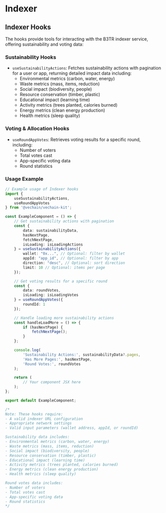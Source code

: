 # Indexer

## Indexer Hooks

The hooks provide tools for interacting with the B3TR indexer service, offering sustainability and voting data:

### Sustainability Hooks

* `useSustainabilityActions`: Fetches sustainability actions with pagination for a user or app, returning detailed impact data including:
  * Environmental metrics (carbon, water, energy)
  * Waste metrics (mass, items, reduction)
  * Social impact (biodiversity, people)
  * Resource conservation (timber, plastic)
  * Educational impact (learning time)
  * Activity metrics (trees planted, calories burned)
  * Energy metrics (clean energy production)
  * Health metrics (sleep quality)

### Voting & Allocation Hooks

* `useRoundAppVotes`: Retrieves voting results for a specific round, including:
  * Number of voters
  * Total votes cast
  * App-specific voting data
  * Round statistics

### Usage Example

```typescript
// Example usage of Indexer hooks
import { 
    useSustainabilityActions,
    useRoundAppVotes 
} from '@vechain/vechain-kit';

const ExampleComponent = () => {
    // Get sustainability actions with pagination
    const { 
        data: sustainabilityData,
        hasNextPage,
        fetchNextPage,
        isLoading: isLoadingActions 
    } = useSustainabilityActions({
        wallet: "0x...", // Optional: filter by wallet
        appId: "app_id", // Optional: filter by app
        direction: "desc", // Optional: sort direction
        limit: 10 // Optional: items per page
    });

    // Get voting results for a specific round
    const { 
        data: roundVotes,
        isLoading: isLoadingVotes 
    } = useRoundAppVotes({
        roundId: 1
    });

    // Handle loading more sustainability actions
    const handleLoadMore = () => {
        if (hasNextPage) {
            fetchNextPage();
        }
    };

    console.log(
        'Sustainability Actions:', sustainabilityData?.pages,
        'Has More Pages:', hasNextPage,
        'Round Votes:', roundVotes
    );

    return (
        // Your component JSX here
    );
};

export default ExampleComponent;

/*
Note: These hooks require:
- A valid indexer URL configuration
- Appropriate network settings
- Valid input parameters (wallet address, appId, or roundId)

Sustainability data includes:
- Environmental metrics (carbon, water, energy)
- Waste metrics (mass, items, reduction)
- Social impact (biodiversity, people)
- Resource conservation (timber, plastic)
- Educational impact (learning time)
- Activity metrics (trees planted, calories burned)
- Energy metrics (clean energy production)
- Health metrics (sleep quality)

Round votes data includes:
- Number of voters
- Total votes cast
- App-specific voting data
- Round statistics
*/
```
